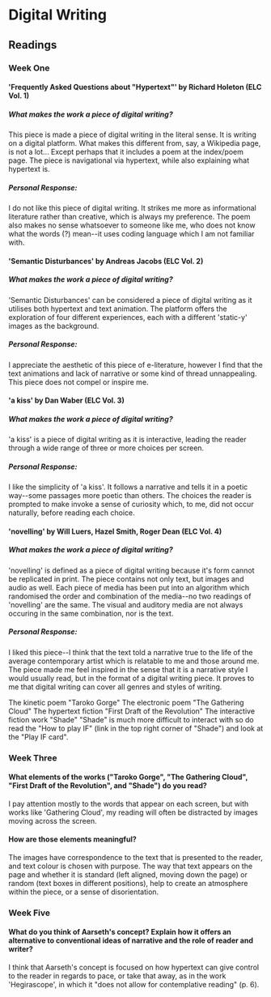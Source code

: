 # Digital Writing
## Readings

### Week One

#### 'Frequently Asked Questions about "Hypertext"' by Richard Holeton (ELC Vol. 1)

##### What makes the work a piece of digital writing?

<p>This piece is made a piece of digital writing in the literal sense. It is writing on a digital platform. What makes this different from, say, a Wikipedia page, is not a lot... Except perhaps that it includes a poem at the index/poem page. The piece is navigational via hypertext, while also explaining what hypertext is.</p>

##### Personal Response:

<p>I do not like this piece of digital writing. It strikes me more as informational literature rather than creative, which is always my preference. The poem also makes no sense whatsoever to someone like me, who does not know what the words (?) mean--it uses coding language which I am not familiar with.</p>

#### 'Semantic Disturbances' by Andreas Jacobs (ELC Vol. 2)

##### What makes the work a piece of digital writing?

<p>'Semantic Disturbances' can be considered a piece of digital writing as it utilises both hypertext and text animation. The platform offers the exploration of four different experiences, each with a different 'static-y' images as the background.</p>

##### Personal Response:

<p>I appreciate the aesthetic of this piece of e-literature, however I find that the text animations and lack of narrative or some kind of thread unnappealing. This piece does not compel or inspire me.</p>

#### 'a kiss' by Dan Waber (ELC Vol. 3)

##### What makes the work a piece of digital writing?

<p>'a kiss' is a piece of digital writing as it is interactive, leading the reader through a wide range of three or more choices per screen.</p>

##### Personal Response:

<p>I like the simplicity of 'a kiss'. It follows a narrative and tells it in a poetic way--some passages more poetic than others. The choices the reader is prompted to make invoke a sense of curiosity which, to me, did not occur naturally, before reading each choice.</p>

#### 'novelling' by Will Luers, Hazel Smith, Roger Dean (ELC Vol. 4)

##### What makes the work a piece of digital writing?

<p>'novelling' is defined as a piece of digital writing because it's form cannot be replicated in print. The piece contains not only text, but images and audio as well. Each piece of media has been put into an algorithm which randomised the order and combination of the media--no two readings of 'novelling' are the same. The visual and auditory media are not always occuring in the same combination, nor is the text.</p>

##### Personal Response:

<p>I liked this piece--I think that the text told a narrative true to the life of the average contemporary artist which is relatable to me and those around me. The piece made me feel inspired in the sense that it is a narrative style I would usually read, but in the format of a digital writing piece. It proves to me that digital writing can cover all genres and styles of writing. </p>

The kinetic poem "Taroko Gorge"
The electronic poem "The Gathering Cloud"
The hypertext fiction "First Draft of the Revolution"
The interactive fiction work "Shade"
"Shade" is much more difficult to interact with so do read the "How to play IF" (link in the top right corner of "Shade") and look at the "Play IF card".

### Week Three

#### What elements of the works ("Taroko Gorge", "The Gathering Cloud", "First Draft of the Revolution", and "Shade") do you read? 

<p>I pay attention mostly to the words that appear on each screen, but with works like 'Gathering Cloud', my reading will often be distracted by images moving across the screen.</p>

#### How are those elements meaningful?

<p>The images have correspondence to the text that is presented to the reader, and text colour is chosen with purpose. The way that text appears on the page and whether it is standard (left aligned, moving down the page) or random (text boxes in different positions), help to create an atmosphere within the piece, or a sense of disorientation.</p>

### Week Five

#### What do you think of Aarseth's concept? Explain how it offers an alternative to conventional ideas of narrative and the role of reader and writer?

<p>I think that Aarseth's concept is focused on how hypertext can give control to the reader in regards to pace, or take that away, as in the work 'Hegirascope', in which it "does not allow for contemplative reading" (p. 6).</p>
